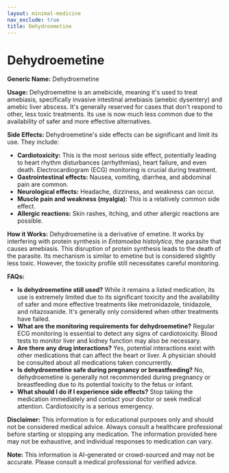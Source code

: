 ```yaml
---
layout: minimal-medicine
nav_exclude: true
title: Dehydroemetine
---
```


# Dehydroemetine

**Generic Name:** Dehydroemetine

**Usage:** Dehydroemetine is an amebicide, meaning it's used to treat amebiasis, specifically invasive intestinal amebiasis (amebic dysentery) and amebic liver abscess.  It's generally reserved for cases that don't respond to other, less toxic treatments.  Its use is now much less common due to the availability of safer and more effective alternatives.

**Side Effects:** Dehydroemetine's side effects can be significant and limit its use.  They include:

* **Cardiotoxicity:** This is the most serious side effect, potentially leading to heart rhythm disturbances (arrhythmias), heart failure, and even death.  Electrocardiogram (ECG) monitoring is crucial during treatment.
* **Gastrointestinal effects:** Nausea, vomiting, diarrhea, and abdominal pain are common.
* **Neurological effects:**  Headache, dizziness, and weakness can occur.
* **Muscle pain and weakness (myalgia):** This is a relatively common side effect.
* **Allergic reactions:**  Skin rashes, itching, and other allergic reactions are possible.


**How it Works:** Dehydroemetine is a derivative of emetine.  It works by interfering with protein synthesis in *Entamoeba histolytica*, the parasite that causes amebiasis. This disruption of protein synthesis leads to the death of the parasite.  Its mechanism is similar to emetine but is considered slightly less toxic. However, the toxicity profile still necessitates careful monitoring.


**FAQs:**

* **Is dehydroemetine still used?**  While it remains a listed medication, its use is extremely limited due to its significant toxicity and the availability of safer and more effective treatments like metronidazole, tinidazole, and nitazoxanide. It's generally only considered when other treatments have failed.
* **What are the monitoring requirements for dehydroemetine?**  Regular ECG monitoring is essential to detect any signs of cardiotoxicity.  Blood tests to monitor liver and kidney function may also be necessary.
* **Are there any drug interactions?**  Yes, potential interactions exist with other medications that can affect the heart or liver.  A physician should be consulted about all medications taken concurrently.
* **Is dehydroemetine safe during pregnancy or breastfeeding?**  No, dehydroemetine is generally not recommended during pregnancy or breastfeeding due to its potential toxicity to the fetus or infant.
* **What should I do if I experience side effects?**  Stop taking the medication immediately and contact your doctor or seek medical attention.  Cardiotoxicity is a serious emergency.


**Disclaimer:** This information is for educational purposes only and should not be considered medical advice.  Always consult a healthcare professional before starting or stopping any medication.  The information provided here may not be exhaustive, and individual responses to medication can vary.


**Note:** This information is AI-generated or crowd-sourced and may not be accurate. Please consult a medical professional for verified advice.